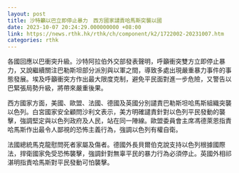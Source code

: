 ```yaml
---
layout: post
title: 沙特籲以巴立即停止暴力　西方國家譴責哈馬斯突襲以國
date: 2023-10-07 20:24:29.000000000 +08:00
link: https://news.rthk.hk/rthk/ch/component/k2/1722002-20231007.htm
categories: rthk
---
```


各國回應以巴衝突升級。沙特阿拉伯外交部發表聲明，呼籲衝突雙方立即停止暴力，又說繼續關注巴勒斯坦部分派別與以軍之間，導致多處出現嚴重暴力事件的事態發展。埃及呼籲衝突方作出最大限度克制，避免平民面對進一步危險，又警告以巴緊張局勢升級，將帶來嚴重後果。

西方國家方面，美國、歐盟、法國、德國及英國分別譴責巴勒斯坦哈馬斯組織突襲以色列。白宮國家安全顧問沙利文表示，美方明確譴責針對以色列平民發動的襲擊，強調堅定與以色列政府及人民，站在同一陣線。歐盟委員會主席馮德萊恩指責哈馬斯作出最令人鄙視的恐怖主義行為，強調以色列有權自衛。

法國總統馬克龍慰問死者家屬及傷者。德國外長貝爾伯克說支持以色列根據國際法，捍衛國家免受恐怖襲擊，強調針對無辜平民的暴力行為必須停止。英國外相祁湛明指責哈馬斯對平民發動可怕襲擊。
